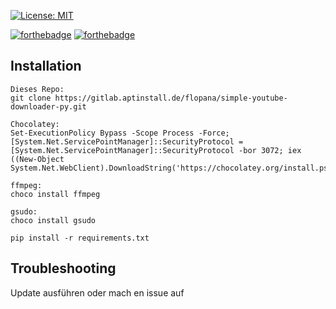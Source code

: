 [![License: MIT](https://img.shields.io/badge/License-MIT-blue.svg)](https://opensource.org/licenses/MIT)

[![forthebadge](https://forthebadge.com/images/badges/gluten-free.svg)](https://forthebadge.com)
[![forthebadge](https://forthebadge.com/images/badges/works-on-my-machine.svg)](https://forthebadge.com)

## Installation
```
Dieses Repo:
git clone https://gitlab.aptinstall.de/flopana/simple-youtube-downloader-py.git

Chocolatey:
Set-ExecutionPolicy Bypass -Scope Process -Force; [System.Net.ServicePointManager]::SecurityProtocol = [System.Net.ServicePointManager]::SecurityProtocol -bor 3072; iex ((New-Object System.Net.WebClient).DownloadString('https://chocolatey.org/install.ps1'))

ffmpeg:
choco install ffmpeg

gsudo:
choco install gsudo

pip install -r requirements.txt
``` 

## Troubleshooting

Update ausführen oder mach en issue auf